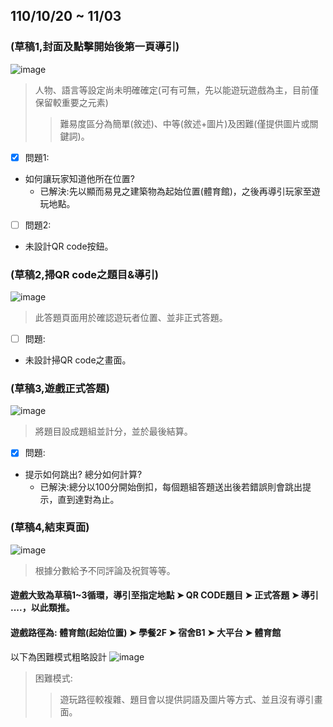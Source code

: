 ## 110/10/20 ~ 11/03

### (草稿1,封面及點擊開始後第一頁導引)
![image](https://user-images.githubusercontent.com/62140029/140939488-bf9432bc-5cf5-4a75-b6bc-383814fcf5b8.png)
> 人物、語言等設定尚未明確確定(可有可無，先以能遊玩遊戲為主，目前僅保留較重要之元素)
>> 難易度區分為簡單(敘述)、中等(敘述+圖片)及困難(僅提供圖片或關鍵詞)。
- [x] 問題1:
* 如何讓玩家知道他所在位置?
  * 已解決:先以顯而易見之建築物為起始位置(體育館)，之後再導引玩家至遊玩地點。
- [ ] 問題2:
* 未設計QR code按鈕。

### (草稿2,掃QR code之題目&導引)
![image](https://user-images.githubusercontent.com/62140029/140943034-579ef05b-db69-4a3b-a46a-5bfbb1861cb7.png)
> 此答題頁面用於確認遊玩者位置、並非正式答題。
- [ ] 問題:
* 未設計掃QR code之畫面。

### (草稿3,遊戲正式答題)
![image](https://user-images.githubusercontent.com/62140029/140945335-058b4fbd-6a09-4fb5-a91c-bd8ed4abc9ef.png)
> 將題目設成題組並計分，並於最後結算。
- [x] 問題:
* 提示如何跳出? 總分如何計算?
  * 已解決:總分以100分開始倒扣，每個題組答題送出後若錯誤則會跳出提示，直到達對為止。

### (草稿4,結束頁面)
![image](https://user-images.githubusercontent.com/62140029/140948157-e591284f-2337-4697-a740-fb216e6b0ae9.png)
> 根據分數給予不同評論及祝賀等等。
#### 遊戲大致為草稿1~3循環，導引至指定地點 ➤ QR CODE題目 ➤ 正式答題 ➤ 導引 ....，以此類推。
#### 遊戲路徑為: 體育館(起始位置) ➤ 學餐2F ➤ 宿舍B1 ➤ 大平台 ➤ 體育館

以下為困難模式粗略設計
![image](https://user-images.githubusercontent.com/62140029/140949420-0aba725e-0350-44b1-835e-de36ee559b9c.png)
> 困難模式:
>> 遊玩路徑較複雜、題目會以提供詞語及圖片等方式、並且沒有導引畫面。
